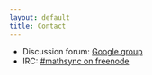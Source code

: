 ```yaml
---
layout: default
title: Contact
---
```


* Discussion forum: [Google group](https://groups.google.com/forum/#!forum/mathsync)
* IRC: [#mathsync on freenode](http://freenode.net/)
